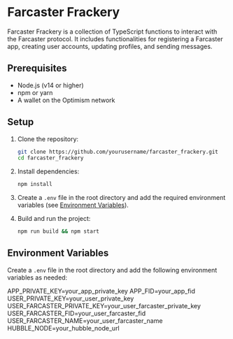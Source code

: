 # Farcaster Frackery

Farcaster Frackery is a collection of TypeScript functions to interact with the Farcaster protocol. It includes functionalities for registering a Farcaster app, creating user accounts, updating profiles, and sending messages.

## Prerequisites

- Node.js (v14 or higher)
- npm or yarn
- A wallet on the Optimism network

## Setup

1. Clone the repository:
    ```sh
    git clone https://github.com/yourusername/farcaster_frackery.git
    cd farcaster_frackery
    ```

2. Install dependencies:
    ```sh
    npm install
    ```

3. Create a `.env` file in the root directory and add the required environment variables (see [Environment Variables](#environment-variables)).

4. Build and run the project:
    ```sh
    npm run build && npm start
    ```

## Environment Variables

Create a `.env` file in the root directory and add the following environment variables as needed:

APP_PRIVATE_KEY=your_app_private_key
APP_FID=your_app_fid
USER_PRIVATE_KEY=your_user_private_key
USER_FARCASTER_PRIVATE_KEY=your_user_farcaster_private_key
USER_FARCASTER_FID=your_user_farcaster_fid
USER_FARCASTER_NAME=your_user_farcaster_name
HUBBLE_NODE=your_hubble_node_url